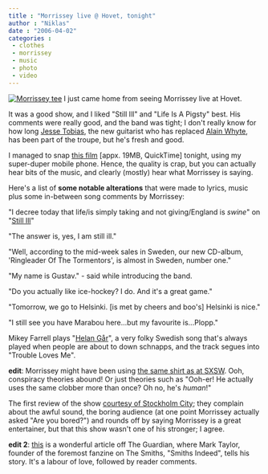```yaml
---
title : "Morrissey live @ Hovet, tonight"
author : "Niklas"
date : "2006-04-02"
categories : 
 - clothes
 - morrissey
 - music
 - photo
 - video
---
```


[![Morrissey tee](http://static.flickr.com/34/122129303_da99611dd5_m.jpg)](https://niklasblog.com/wp-content/plugins/falbum/wp/album.php?show=recent&photo=122129303) I just came home from seeing Morrissey live at Hovet.

It was a good show, and I liked "Still Ill" and "Life Is A Pigsty" best. His comments were really good, and the band was tight; I don't really know for how long [Jesse Tobias](http://www.tonyvisconti.com/news/nov05/jesse.jpg "Jesse Tobias, relatively new guitarist for Morrissey."), the new guitarist who has replaced [Alain Whyte](http://www.tonyvisconti.com/news/nov05/boz_alain.jpg "Boz Boorer to the left, Alain Whyte to the right."), has been part of the troupe, but he's fresh and good.

I managed to snap [this film](http://www.vimeo.com/clip=59432) \[appx. 19MB, QuickTime\] tonight, using my super-duper mobile phone. Hence, the quality is crap, but you can actually hear bits of the music, and clearly (mostly) hear what Morrissey is saying.

Here's a list of **some notable alterations** that were made to lyrics, music plus some in-between song comments by Morrissey:

"I decree today that life/is simply taking and not giving/England is _swine_" on "[Still Ill](http://www.compsoc.man.ac.uk/~moz/lyrics/thesmith/stillill.htm)"

"The answer is, yes, I am still ill."

"Well, according to the mid-week sales in Sweden, our new CD-album, 'Ringleader Of The Tormentors', is almost in Sweden, number one."

"My name is Gustav." - said while introducing the band.

"Do you actually like ice-hockey? I do. And it's a great game."

"Tomorrow, we go to Helsinki. \[is met by cheers and boo's\] Helsinki is nice."

"I still see you have Marabou here...but my favourite is...Plopp."

Mikey Farrell plays "[Helan Går](http://www.heskonsult.se/Swede-L/swedlsnaps.html)", a very folky Swedish song that's always played when people are about to down schnapps, and the track segues into "Trouble Loves Me".

**edit**: Morrissey might have been using [the same shirt as at SXSW](http://www.flickr.com/photos/avt/119143925). Ooh, conspiracy theories abound! Or just theories such as "Ooh-er! He actually uses the same clobber more than once? Oh no, he's _human_!"

The first review of the show [courtesy of Stockholm City](http://www.city.se/ArticlePages/200604/02/20060402222620_City145/20060402222620_City145.dbp.asp); they complain about the awful sound, the boring audience (at one point Morrissey actually asked "Are you bored?") and rounds off by saying Morrissey is a great entertainer, but that this show wasn't one of his stronger; I agree.

**edit 2**: [this](http://arts.guardian.co.uk/features/story/0,,1745619,00.html) is a wonderful article off The Guardian, where Mark Taylor, founder of the foremost fanzine on The Smiths, "Smiths Indeed", tells his story. It's a labour of love, followed by reader comments.
